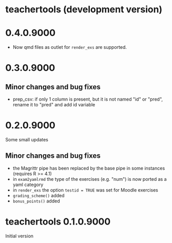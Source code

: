 # teachertools (development version)


# 0.4.0.9000

* Now qmd files as outlet for `render_exs` are supported.

# 0.3.0.9000


## Minor changes and bug fixes

* prep_csv: if only 1 column is present, but it is not named "id" or "pred", rename it to "pred" and add id variable

# 0.2.0.9000

Some small updates

## Minor changes and bug fixes

* the Magrittr pipe has been replaced by the base pipe in some instances (requires R >= 4.1)
* in `exam2yamlrmd` the type of the exercises (e.g. "num") is now ported as a yaml category
* in `render_exs` the option `testid = TRUE` was set for Moodle exercises
* `grading_scheme()` added
* `bonus_points()` added


# teachertools 0.1.0.9000

Initial version
